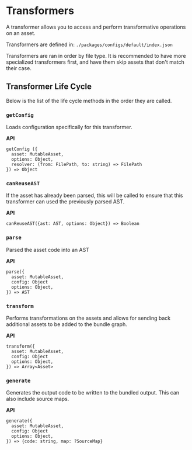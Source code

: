 # Transformers

A transformer allows you to access and perform transformative operations on an asset.

Transformers are defined in: `./packages/configs/default/index.json`

Transformers are ran in order by file type. It is recommended to have more specialized transformers first, and have them skip assets that don't match their case.

## Transformer Life Cycle

Below is the list of the life cycle methods in the order they are called.

### `getConfig`

Loads configuration specifically for this transformer.

**API**

```
getConfig ({
  asset: MutableAsset,
  options: Object,
  resolver: (from: FilePath, to: string) => FilePath
}) => Object
```

### `canReuseAST`

If the asset has already been parsed, this will be called to ensure that this transformer can used the previously parsed AST.

**API**

```
canReuseAST({ast: AST, options: Object}) => Boolean
```

### `parse`

Parsed the asset code into an AST

**API**

```
parse({
  asset: MutableAsset,
  config: Object
  options: Object,
}) => AST
```

### `transform`

Performs transformations on the assets and allows for sending back additional assets to be added to the bundle graph.

**API**

```
transform({
  asset: MutableAsset,
  config: Object
  options: Object,
}) => Array<Asset>
```

### `generate`

Generates the output code to be written to the bundled output. This can also include source maps.

**API**

```
generate({
  asset: MutableAsset,
  config: Object
  options: Object,
}) => {code: string, map: ?SourceMap}
```
